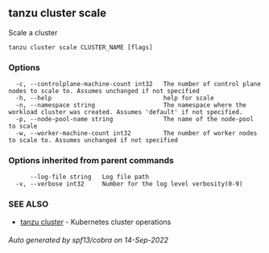 ## tanzu cluster scale

Scale a cluster

```
tanzu cluster scale CLUSTER_NAME [flags]
```

### Options

```
  -c, --controlplane-machine-count int32   The number of control plane nodes to scale to. Assumes unchanged if not specified
  -h, --help                               help for scale
  -n, --namespace string                   The namespace where the workload cluster was created. Assumes 'default' if not specified.
  -p, --node-pool-name string              The name of the node-pool to scale
  -w, --worker-machine-count int32         The number of worker nodes to scale to. Assumes unchanged if not specified
```

### Options inherited from parent commands

```
      --log-file string   Log file path
  -v, --verbose int32     Number for the log level verbosity(0-9)
```

### SEE ALSO

* [tanzu cluster](tanzu_cluster.md)	 - Kubernetes cluster operations

###### Auto generated by spf13/cobra on 14-Sep-2022
